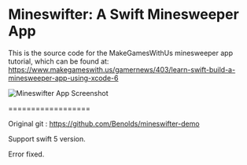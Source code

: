 Mineswifter: A Swift Minesweeper App
==================

This is the source code for the MakeGamesWithUs minesweeper app tutorial, which can be found at: https://www.makegameswith.us/gamernews/403/learn-swift-build-a-minesweeper-app-using-xcode-6

![Mineswifter App Screenshot](http://gotlightgame.com/Mineswifter/swift_tut_09.png)

==================

Original git : https://github.com/Benolds/mineswifter-demo

Support swift 5 version.

Error fixed.
